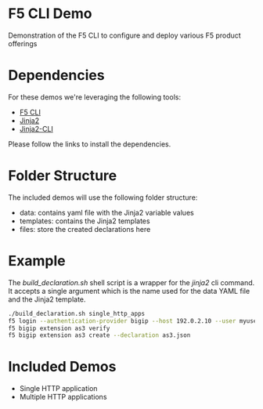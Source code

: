 # F5 CLI Demo
Demonstration of the F5 CLI to configure and deploy various F5 product offerings

# Dependencies
For these demos we're leveraging the following tools:
 - [F5 CLI](https://clouddocs.f5.com/sdk/f5-cli/)
 - [Jinja2](https://pypi.org/project/Jinja2/)
 - [Jinja2-CLI](https://pypi.org/project/jinja2-cli/)

Please follow the links to install the dependencies.

# Folder Structure
The included demos will use the following folder structure:
- data: contains yaml file with the Jinja2 variable values
- templates: contains the Jinja2 templates 
- files: store the created declarations here

# Example
The *build_declaration.sh* shell script is a wrapper for the *jinja2* cli command.  It accepts a single argument which is the name used for the data YAML file and the Jinja2 template. 

```bash
./build_declaration.sh single_http_apps 
f5 login --authentication-provider bigip --host 192.0.2.10 --user myuser
f5 bigip extension as3 verify
f5 bigip extension as3 create --declaration as3.json
```

# Included Demos
- Single HTTP application
- Multiple HTTP applications